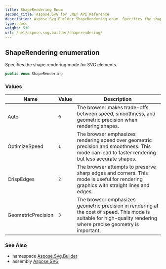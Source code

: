 ```yaml
---
title: ShapeRendering Enum
second_title: Aspose.SVG for .NET API Reference
description: Aspose.Svg.Builder.ShapeRendering enum. Specifies the shape rendering mode for SVG elements
type: docs
weight: 510
url: /net/aspose.svg.builder/shaperendering/
---
```

## ShapeRendering enumeration

Specifies the shape rendering mode for SVG elements.

```csharp
public enum ShapeRendering
```

### Values

| Name | Value | Description |
| --- | --- | --- |
| Auto | `0` | The browser makes trade-offs between speed, smoothness, and geometric precision when rendering shapes. |
| OptimizeSpeed | `1` | The browser emphasizes rendering speed over geometric precision and smoothness. This mode can lead to faster rendering but less accurate shapes. |
| CrispEdges | `2` | The browser attempts to preserve sharp edges and corners. This mode is useful for rendering graphics with straight lines and edges. |
| GeometricPrecision | `3` | The browser emphasizes geometric precision in rendering at the cost of speed. This mode is suitable for high-quality rendering where precise geometry is important. |

### See Also

* namespace [Aspose.Svg.Builder](../../aspose.svg.builder/)
* assembly [Aspose.SVG](../../)
